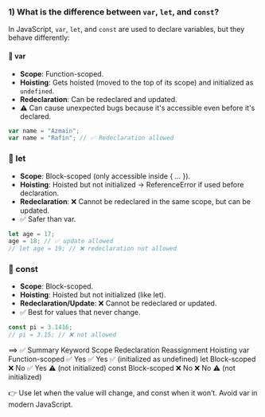 ### 1) What is the difference between `var`, `let`, and `const`?

In JavaScript, `var`, `let`, and `const` are used to declare variables, but they behave differently:

#### 🔹 var
- **Scope**: Function-scoped.  
- **Hoisting**: Gets hoisted (moved to the top of its scope) and initialized as `undefined`.  
- **Redeclaration**: Can be redeclared and updated.  
- ⚠️ Can cause unexpected bugs because it's accessible even before it's declared.

```js
var name = "Azmain";
var name = "Rafin"; // ✅ Redeclaration allowed
```

### 🔹 let

- **Scope**: Block-scoped (only accessible inside { ... }).
- **Hoisting**: Hoisted but not initialized → ReferenceError if used before declaration.
- **Redeclaration**: ❌ Cannot be redeclared in the same scope, but can be updated.
- ✅ Safer than var.

```js
let age = 17;
age = 18; // ✅ update allowed
// let age = 19; // ❌ redeclaration not allowed
```

### 🔹 const

- **Scope**: Block-scoped.
- **Hoisting**: Hoisted but not initialized (like let).
- **Redeclaration/Update**: ❌ Cannot be redeclared or updated.
- ✅ Best for values that never change.

```js
const pi = 3.1416;
// pi = 3.15; // ❌ not allowed
```

==> ✅ Summary
Keyword	Scope	Redeclaration	Reassignment	Hoisting
var	Function-scoped	✅ Yes	✅ Yes	✅ (initialized as undefined)
let	Block-scoped	❌ No	✅ Yes	⚠️ (not initialized)
const	Block-scoped	❌ No	❌ No	⚠️ (not initialized)

👉 Use let when the value will change, and const when it won’t. Avoid var in modern JavaScript.

